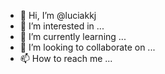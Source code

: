 - 👋 Hi, I’m @luciakkj
- 👀 I’m interested in ...
- 🌱 I’m currently learning ...
- 💞️ I’m looking to collaborate on ...
- 📫 How to reach me ...

<!---
luciakkj/luciakkj is a ✨ special ✨ repository because its `README.md` (this file) appears on your GitHub profile.
You can click the Preview link to take a look at your changes.
--->
